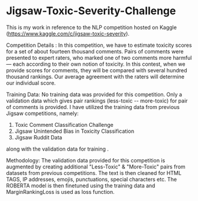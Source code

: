 # Jigsaw-Toxic-Severity-Challenge
This is my work in reference to the NLP competition hosted on Kaggle (https://www.kaggle.com/c/jigsaw-toxic-severity). 

Competition Details :
In this competition, we have to estimate toxicity scores for a set of about fourteen thousand comments.
Pairs of comments were presented to expert raters, who marked one of two comments more harmful — each according to their own notion of toxicity.
In this contest, when we provide scores for comments, they will be compared with several hundred thousand rankings. 
Our average agreement with the raters will determine our individual score.

Training Data:
No training data was provided for this competition. Only a validation data which  gives pair rankings (less-toxic -- more-toxic) for pair of comments is provided.
I have utilized the training data from previous Jigsaw competitions, namely:
  1) Toxic Comment Classification Challenge
  2) Jigsaw Unintended Bias in Toxicity Classification
  3) Jigsaw Ruddit Data
  
  along with the validation data for training .
  
  Methodology:
  The validation data provided for this competition is augmented by creating additional "Less-Toxic" & "More-Toxic" pairs from datasets from previous competitions.
  The text is then cleaned for HTML TAGS, IP addresses, emojis, punctuations, special characters etc. 
  The ROBERTA model is then finetuned using the training data and MarginRankingLoss is used as loss function.
  
